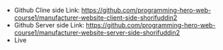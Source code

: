 * Github Cline side Link: https://github.com/programming-hero-web-course1/manufacturer-website-client-side-shorifuddin2
* Github Server side Link: https://github.com/programming-hero-web-course1/manufacturer-website-server-side-shorifuddin2
* Live